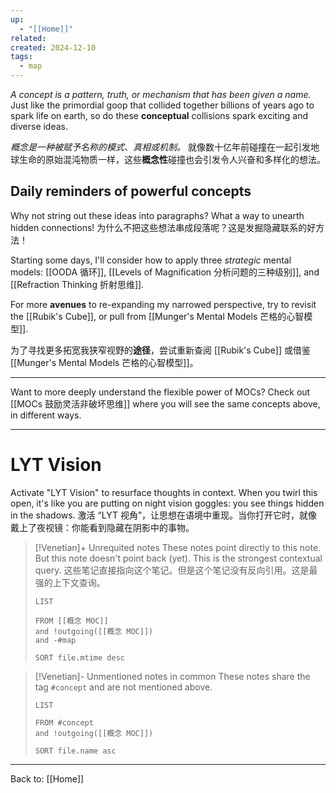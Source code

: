 ```yaml
---
up:
  - "[[Home]]"
related: 
created: 2024-12-10
tags:
  - map
---
```

 *A concept is a pattern, truth, or mechanism that has been given a name.*
Just like the primordial goop that collided together billions of years ago to spark life on earth, so do these **conceptual** collisions spark exciting and diverse ideas. 

*概念是一种被赋予名称的模式、真相或机制。*
就像数十亿年前碰撞在一起引发地球生命的原始混沌物质一样，这些**概念性**碰撞也会引发令人兴奋和多样化的想法。

## Daily reminders of powerful concepts

Why not string out these ideas into paragraphs? What a way to unearth hidden connections!
为什么不把这些想法串成段落呢？这是发掘隐藏联系的好方法！

Starting some days, I'll consider how to apply three *strategic* mental models: [[OODA 循环]], [[Levels of Magnification 分析问题的三种级别]], and [[Refraction Thinking 折射思维]]. 



For more **avenues** to re-expanding my narrowed perspective, try to revisit the [[Rubik's Cube]], or pull from [[Munger's Mental Models 芒格的心智模型]].

为了寻找更多拓宽我狭窄视野的**途径**，尝试重新查阅  [[Rubik's Cube]] 或借鉴 [[Munger's Mental Models 芒格的心智模型]]。

---

Want to more deeply understand the flexible power of MOCs? Check out [[MOCs 鼓励灵活非破坏思维]] where you will see the same concepts above, in different ways.

---

# LYT Vision

Activate "LYT Vision" to resurface thoughts in context. When you twirl this open, it's like you are putting on night vision goggles: you see things hidden in the shadows.
激活 “LYT 视角”，让思想在语境中重现。当你打开它时，就像戴上了夜视镜：你能看到隐藏在阴影中的事物。

> [!Venetian]+ Unrequited notes
> These notes point directly to this note. But this note doesn't point back (yet). This is the strongest contextual query.
> 这些笔记直接指向这个笔记。但是这个笔记没有反向引用。这是最强的上下文查询。
> 
> ```dataview
> LIST
> 
> FROM [[概念 MOC]]
> and !outgoing([[概念 MOC]])
> and -#map
> 
> SORT file.mtime desc
> ```

> [!Venetian]- Unmentioned notes in common
> These notes share the tag `#concept` and are not mentioned above.
> 
> ```dataview
> LIST
> 
> FROM #concept
> and !outgoing([[概念 MOC]])
> 
> SORT file.name asc
> ```

---


Back to: [[Home]]